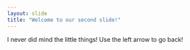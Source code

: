 ```yaml
---
layout: slide
title: "Welcome to our second slide!"
---
```

I never did mind the little things!
Use the left arrow to go back!
